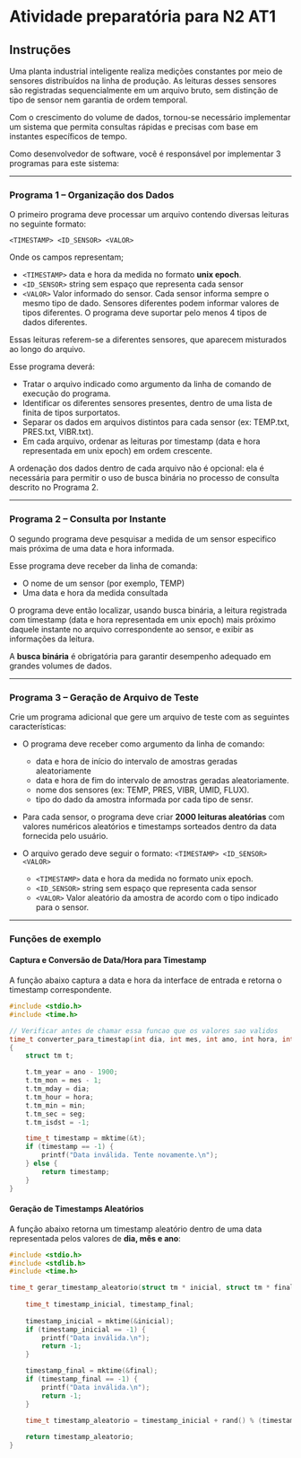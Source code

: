 # Atividade preparatória para N2 AT1
## Instruções
Uma planta industrial inteligente realiza medições constantes por meio de sensores distribuídos na linha de produção. As leituras desses sensores são registradas sequencialmente em um arquivo bruto, sem distinção de tipo de sensor nem garantia de ordem temporal.  

Com o crescimento do volume de dados, tornou-se necessário implementar um sistema que permita consultas rápidas e precisas com base em instantes específicos de tempo.

Como desenvolvedor de software, você é responsável por implementar 3 programas para este sistema:
***
### Programa 1 – Organização dos Dados
O primeiro programa deve processar um arquivo contendo diversas leituras no seguinte formato:

`<TIMESTAMP> <ID_SENSOR> <VALOR>`

Onde os campos representam;

- `<TIMESTAMP>` data e hora da medida no formato **unix epoch**.
- `<ID_SENSOR>` string sem espaço que representa cada sensor
- `<VALOR>` Valor informado do sensor. Cada sensor informa sempre o mesmo tipo de dado. Sensores diferentes podem informar valores de tipos diferentes. O programa deve suportar pelo menos 4 tipos de dados diferentes.

Essas leituras referem-se a diferentes sensores, que aparecem misturados ao longo do arquivo.

Esse programa deverá:

- Tratar o arquivo indicado como argumento da linha de comando de execução do programa.
- Identificar os diferentes sensores presentes, dentro de uma lista de finita de tipos surportatos.
- Separar os dados em arquivos distintos para cada sensor (ex: TEMP.txt, PRES.txt, VIBR.txt).
- Em cada arquivo, ordenar as leituras por timestamp (data e hora representada em unix epoch) em ordem crescente.

A ordenação dos dados dentro de cada arquivo não é opcional: ela é necessária para permitir o uso de busca binária no processo de consulta descrito no Programa 2.
***
### Programa 2 – Consulta por Instante
O segundo programa deve pesquisar a medida de um sensor especifico mais próxima de uma data e hora informada.

Esse programa deve receber da linha de comanda:
- O nome de um sensor (por exemplo, TEMP)
- Uma data e hora da medida consultada

O programa deve então localizar, usando busca binária, a leitura registrada com timestamp (data e hora representada em unix epoch)  mais próximo daquele instante no arquivo correspondente ao sensor, e exibir as informações da leitura.

A **busca binária** é obrigatória para garantir desempenho adequado em grandes volumes de dados.
***
### Programa 3 – Geração de Arquivo de Teste
Crie um programa adicional que gere um arquivo de teste com as seguintes características:

- O programa deve receber como argumento da linha de comando:
  - data e hora de início do intervalo de amostras geradas aleatoriamente
  - data e hora de fim do intervalo de amostras  geradas aleatoriamente.
  - nome dos sensores (ex: TEMP, PRES, VIBR, UMID, FLUX).
  - tipo do dado da amostra informada por cada tipo de sensr.
- Para cada sensor, o programa deve criar **2000 leituras aleatórias** com valores numéricos aleatórios e timestamps sorteados dentro da data fornecida pelo usuário.
- O arquivo gerado deve seguir o formato: `<TIMESTAMP> <ID_SENSOR> <VALOR>`

  - `<TIMESTAMP>` data e hora da medida no formato unix epoch.
  - `<ID_SENSOR>` string sem espaço que representa cada sensor
  - `<VALOR>` Valor aleatório da amostra de acordo com o tipo indicado para o sensor.
***
### Funções de exemplo
#### Captura e Conversão de Data/Hora para Timestamp
A função abaixo captura a data e hora da interface de entrada e retorna o timestamp correspondente.
```c
#include <stdio.h>
#include <time.h>

// Verificar antes de chamar essa funcao que os valores sao validos
time_t converter_para_timestap(int dia, int mes, int ano, int hora, int min, int seg) 
{
    struct tm t;

    t.tm_year = ano - 1900;
    t.tm_mon = mes - 1;
    t.tm_mday = dia;
    t.tm_hour = hora;
    t.tm_min = min;
    t.tm_sec = seg;
    t.tm_isdst = -1;

    time_t timestamp = mktime(&t);
    if (timestamp == -1) {
        printf("Data inválida. Tente novamente.\n");
    } else {
        return timestamp;
    }
}
```
#### Geração de Timestamps Aleatórios
A função abaixo retorna um timestamp aleatório dentro de uma data representada pelos valores de **dia, mês e ano**:
```c
#include <stdio.h>
#include <stdlib.h>
#include <time.h>

time_t gerar_timestamp_aleatorio(struct tm * inicial, struct tm * final) {
    
    time_t timestamp_inicial, timestamp_final;
        
    timestamp_inicial = mktime(&inicial);
    if (timestamp_inicial == -1) {
        printf("Data inválida.\n");
        return -1;
    }

    timestamp_final = mktime(&final);
    if (timestamp_final == -1) {
        printf("Data inválida.\n");
        return -1;
    }

    time_t timestamp_aleatorio = timestamp_inicial + rand() % (timestamp_final - timestamp_inicial + 1);
    
    return timestamp_aleatorio;
}
```
